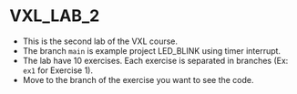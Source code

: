 # VXL_LAB_2

- This is the second lab of the VXL course.
- The branch `main` is example project LED_BLINK using timer interrupt.
- The lab have 10 exercises. Each exercise is separated in branches (Ex: `ex1` for Exercise 1).
- Move to the branch of the exercise you want to see the code.

